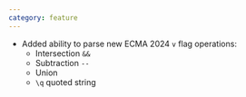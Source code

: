 ```yaml
---
category: feature
---
```

* Added ability to parse new ECMA 2024 `v` flag operations:
  - Intersection `&&`
  - Subtraction `--`
  - Union
  - `\q` quoted string 
